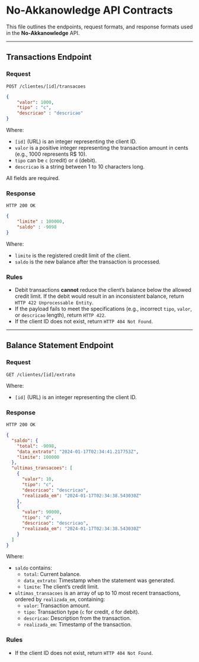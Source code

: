 # No-Akkanowledge API Contracts

This file outlines the endpoints, request formats, and response formats used in the **No-Akkanowledge** API.

---

## Transactions Endpoint

### **Request**

`POST /clientes/[id]/transacoes`
```json
{
    "valor": 1000,
    "tipo" : "c",
    "descricao" : "descricao"
}
```

Where:
- `[id]` (URL) is an integer representing the client ID.
- `valor` is a positive integer representing the transaction amount in cents (e.g., 1000 represents R$ 10).
- `tipo` can be `c` (credit) or `d` (debit).
- `descricao` is a string between 1 to 10 characters long.

All fields are required.

### **Response**

`HTTP 200 OK`
```json
{
    "limite" : 100000,
    "saldo" : -9098
}
```

Where:
- `limite` is the registered credit limit of the client.
- `saldo` is the new balance after the transaction is processed.

### **Rules**
- Debit transactions **cannot** reduce the client’s balance below the allowed credit limit. If the debit would result in an inconsistent balance, return `HTTP 422 Unprocessable Entity`.
- If the payload fails to meet the specifications (e.g., incorrect `tipo`, `valor`, or `descricao` length), return `HTTP 422`.
- If the client ID does not exist, return `HTTP 404 Not Found`.

---

## Balance Statement Endpoint

### **Request**

`GET /clientes/[id]/extrato`

Where:
- `[id]` (URL) is an integer representing the client ID.

### **Response**

`HTTP 200 OK`
```json
{
  "saldo": {
    "total": -9098,
    "data_extrato": "2024-01-17T02:34:41.217753Z",
    "limite": 100000
  },
  "ultimas_transacoes": [
    {
      "valor": 10,
      "tipo": "c",
      "descricao": "descricao",
      "realizada_em": "2024-01-17T02:34:38.543030Z"
    },
    {
      "valor": 90000,
      "tipo": "d",
      "descricao": "descricao",
      "realizada_em": "2024-01-17T02:34:38.543030Z"
    }
  ]
}
```

Where:
- `saldo` contains:
    - `total`: Current balance.
    - `data_extrato`: Timestamp when the statement was generated.
    - `limite`: The client’s credit limit.
- `ultimas_transacoes` is an array of up to 10 most recent transactions, ordered by `realizada_em`, containing:
    - `valor`: Transaction amount.
    - `tipo`: Transaction type (`c` for credit, `d` for debit).
    - `descricao`: Description from the transaction.
    - `realizada_em`: Timestamp of the transaction.

### **Rules**
- If the client ID does not exist, return `HTTP 404 Not Found`.
